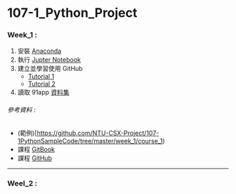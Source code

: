 # 107-1_Python_Project

### Week_1 :
  1. 安裝 [Anaconda](https://www.google.com/url?q=https://www.anaconda.com/download/&sa=D&ust=1536765986428000&usg=AFQjCNHPCgwCeTJAhwvIB0rcx7Z3xSvwwQ)
  2. 執行 [Jupter Notebook](https://www.google.com/url?q=https://jupyter.readthedocs.io/en/latest/install.html%23installing-jupyter-using-anaconda-and-conda&sa=D&ust=1536765986428000&usg=AFQjCNHpujKN_KI7FPbOunCQ7iRfV_jK1A)
  3. 建立並學習使用 GitHub
     * [Tutorial 1](https://www.google.com/url?q=https://youtu.be/XBzUqQbHHhw&sa=D&ust=1536765986429000&usg=AFQjCNGC-VbLL6BQ8z36f7TWUroJdAeNUw)
     * [Tutorial 2](https://www.google.com/url?q=https://youtu.be/ci3W1T88mzw&sa=D&ust=1536765986429000&usg=AFQjCNFH3yWk5DFXgF8fY5dFQ3AO-Eje7A)
  4. 讀取 91app [資料集](https://www.google.com/url?q=https://github.com/NTU-CSX-Project/107-1PythonSampleCode/blob/master/week_1/course_1/06%2520-%2520%25E8%25AA%258D%25E8%25AD%259891app%25E8%25B3%2587%25E6%2596%2599.ipynb&sa=D&ust=1536765986430000&usg=AFQjCNG7XEeqV_hZubjDXk4PR8YNYEdLjA)
###### 參考資料 :
  * (範例)[https://github.com/NTU-CSX-Project/107-1PythonSampleCode/tree/master/week_1/course_1) 
  * 課程 [GitBook](https://pecu.gitbooks.io/python_/content/week1/4-python-basic-i.html)
  * 課程 [GitHub](https://github.com/NTU-CSX-Project/107-1PythonSampleCode)

---

### Weel_2 :

